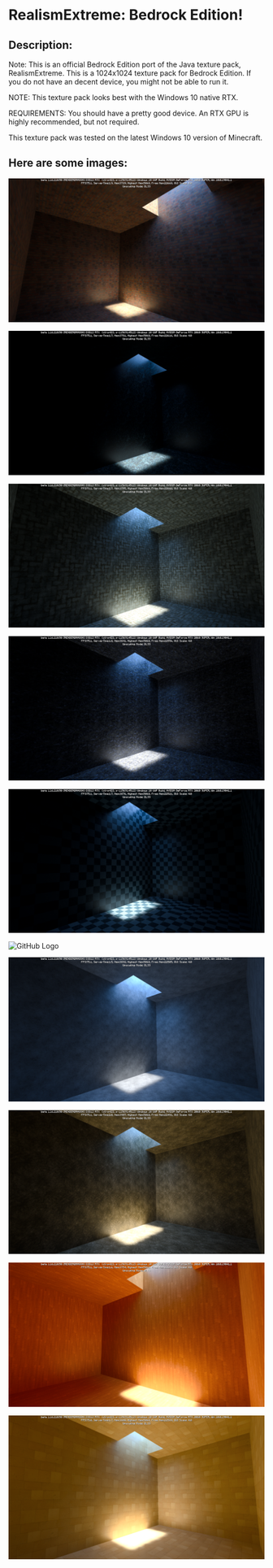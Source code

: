 # RealismExtreme: Bedrock Edition!

## Description:
Note: This is an official Bedrock Edition port of the Java texture pack, RealismExtreme. This is a 1024x1024 texture pack for Bedrock Edition. If you do not have an decent device, you might not be able to run it.

NOTE: This texture pack looks best with the Windows 10 native RTX.

REQUIREMENTS: You should have a pretty good device. An RTX GPU is highly recommended, but not required.

This texture pack was tested on the latest Windows 10 version of Minecraft.

## Here are some images:
![GitHub Logo](/images/Bricks.png)

![GitHub Logo](/images/Bedrock.png)

![GitHub Logo](/images/ChisledStoneBricks.png)

![GitHub Logo](/images/Cobblestone.png)

![GitHub Logo](/images/CyanTerracotta.png)

![GitHub Logo](/images/DarkPrismarine.png)

![GitHub Logo](/images/IronBlocks.png)

![GitHub Logo](/images/LightGrayConcrete.png)

![GitHub Logo](/images/OakPlanks.png)

![GitHub Logo](/images/Quartz.png)
